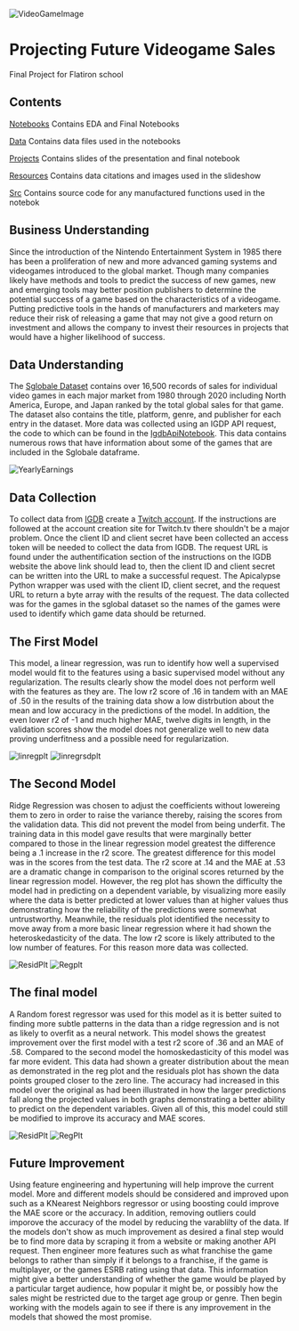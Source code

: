 ![VideoGameImage](https://github.com/RCKettel/CapstoneProject/blob/main/Resources/Images/video-game-controllers.jpg)

# Projecting Future Videogame Sales
Final Project for Flatiron school

## Contents

[Notebooks](https://github.com/RCKettel/CapstoneProject/tree/main/Notebooks)
Contains EDA and Final Notebooks

[Data](https://github.com/RCKettel/CapstoneProject/tree/main/Data)
Contains data files used in the notebooks

[Projects](https://github.com/RCKettel/CapstoneProject/tree/main/Projects)
Contains slides of the presentation and final notebook

[Resources](https://github.com/RCKettel/CapstoneProject/tree/main/Resources)
Contains data citations and images used in the slideshow

[Src](https://github.com/RCKettel/CapstoneProject/tree/main/Src)
Contains source code for any manufactured functions used in the notebok

## Business Understanding
Since the introduction of the Nintendo Entertainment System in 1985 there has been a proliferation of new and more advanced gaming systems and videogames introduced to the global market. Though many companies likely have methods and tools to predict the success of new games, new and emerging tools may better position publishers to determine the potential success of a game based on the characteristics of a videogame. Putting predictive tools in the hands of manufacturers and marketers may reduce their risk of releasing a game that may not give a good return on investment and allows the company to invest their resources in projects that would have a higher likelihood of success.

## Data Understanding
The [Sglobale Dataset](https://data.world/julienf/video-games-global-sales-in-volume-1983-2017) contains over 16,500 records of sales for individual video games in each major market from 1980 through 2020 including North America, Europe, and Japan ranked by the total global sales for that game. The dataset also contains the title, platform, genre, and publisher for each entry in the dataset.  More data was collected using an IGDP API request, the code to which can be found in the [IgdbApiNotebook](https://github.com/RCKettel/CapstoneProject/blob/main/Notebooks/IgdbApiNotebook.ipynb).  This data contains numerous rows that have information about some of the games that are included in the Sglobale dataframe.

![YearlyEarnings](https://github.com/RCKettel/CapstoneProject/blob/main/Resources/Images/SalesByYear.png)

## Data Collection
To collect data from [IGDB](https://api-docs.igdb.com/#about) create a [Twitch account](https://dev.twitch.tv/login). If the instructions are followed at the account creation site for Twitch.tv there shouldn't be a major problem.  Once the client ID and client secret have been collected an access token will be needed to collect the data from IGDB. The request URL is found under the authentification section of the instructions on the IGDB website the above link should lead to, then the client ID and client secret can be written into the URL to make a successful request.  The Apicalypse Python wrapper was used with the client ID, client secret, and the request URL to return a byte array with the results of the request. The data collected was for the games in the sglobal dataset so the names of the games were used to identify which game data should be returned.

## The First Model
This model, a linear regression, was run to identify how well a supervised model would fit to the features using a basic supervised model without any regularization.  The results clearly show the model does not perform well with the features as they are.  The low r2 score of .16 in tandem with an MAE of .50  in the results of the training data show a low distrbution about the mean and low accuracy in the predictions of the model.  In addition, the even lower r2 of -1 and much higher MAE, twelve digits in length, in the validation scores show the model does not generalize well to new data proving underfitness and a possible need for regularization.

![linregplt](https://github.com/RCKettel/CapstoneProject/blob/main/Resources/Images/LinRgRegPlt2.png)
![linregrsdplt](https://github.com/RCKettel/CapstoneProject/blob/main/Resources/Images/LinRgRsdPlt2.png)

## The Second Model
Ridge Regression was chosen to adjust the coefficients without lowereing them to zero in order to raise the variance thereby, raising the scores from the validation data. This did not prevent the model from being underfit. The training data in this model gave results that were marginally better compared to those in the linear regression model greatest the difference being a .1 increase in the r2 score. The greatest difference for this model was in the scores from the test data. The r2 score at .14 and the MAE at .53 are a dramatic change in comparison to the original scores returned by the linear regression model. However, the reg plot has shown the difficulty the model had in predicting on a dependent variable, by visualizing more easily where the data is better predicted at lower values than at higher values thus demonstrating how the reliability of the predictions were somewhat untrustworthy. Meanwhile, the residuals plot identified the necessity to move away from a more basic linear regression where it had shown the heteroskedasticity of the data. The low r2 score is likely attributed to the low number of features. For this reason more data was collected.

![ResidPlt](https://github.com/RCKettel/CapstoneProject/blob/main/Resources/Images/RsdlsRdg.png)
![Regplt](https://github.com/RCKettel/CapstoneProject/blob/main/Resources/Images/ActVsProjSlsRdg.png)

## The final model
A Random forest regressor was used for this model as it is better suited to finding more subtle patterns in the data than a ridge regression and is not as likely to overfit as a neural network.  This model shows the greatest improvement over the first model with a test r2 score of .36 and an MAE of .58.  Compared to the second model the homoskedasticity of this model was far more evident. This data had shown a greater distribution about the mean as demonstrated in the reg plot and the residuals plot has shown the data points grouped closer to the zero line.  The accuracy had increased in this model over the original as had been illustrated in how the larger predictions fall along the projected values in both graphs demonstrating a better ability to predict on the dependent variables.  Given all of this, this model could still be modified to improve its accuracy and MAE scores.

![ResidPlt](https://github.com/RCKettel/CapstoneProject/blob/main/Resources/Images/ResidRFR.png)
![RegPlt](https://github.com/RCKettel/CapstoneProject/blob/main/Resources/Images/LinregRFR2.png)

## Future Improvement
Using feature engineering and hypertuning will help improve the current model.  More and different models should be considered and improved upon such as a KNearest Neighbors regressor or using boosting could improve the MAE score or the accuracy. In addition, removing outliers could imporove the accuracy of the model by reducing the varablilty of the data.  If the models don't show as much improvement as desired a final step would be to find more data by scraping it from a website or making another API request. Then engineer more features such as what franchise the game belongs to rather than simply if it belongs to a franchise, if the game is multiplayer, or the games ESRB rating using that data.  This information might give a better understanding of whether the game would be played by a particular target audience, how popular it might be, or possibly how the sales might be restricted due to the target age group or genre.  Then begin working with the models again to see if there is any improvement in the models that showed the most promise.
